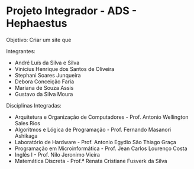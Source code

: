 # Projeto Integrador - ADS - Hephaestus

Objetivo:
Criar um site que 

Integrantes:
- André Luís da Silva e Silva
- Vinicius Henrique dos Santos de Oliveira
- Stephani Soares Junqueira 
- Debora Conceição Faria
- Mariana de Souza Assis
- Gustavo da Silva Moura

Disciplinas Integradas:
- Arquitetura e Organização de Computadores - Prof. Antonio Wellington Sales Rios
- Algoritmos e Lógica de Programação - Prof. Fernando Masanori Ashikaga
- Laboratório de Hardware - Prof. Antonio Egydio São Thiago Graça
- Programação em Microinformática - Prof. Jean Carlos Lourenço Costa
- Inglês I  - Prof. Nilo Jeronimo Vieira
-  Matemática Discreta  -  Prof.ª Renata Cristiane Fusverk da  Silva

